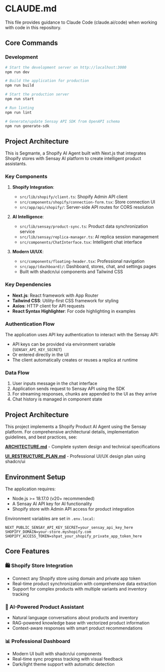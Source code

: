 # CLAUDE.md

This file provides guidance to Claude Code (claude.ai/code) when working with code in this repository.

## Core Commands

### Development
```bash
# Start the development server on http://localhost:3000
npm run dev

# Build the application for production
npm run build

# Start the production server
npm run start

# Run linting
npm run lint

# Generate/update Sensay API SDK from OpenAPI schema
npm run generate-sdk
```

## Project Architecture

This is Segmante, a Shopify AI Agent built with Next.js that integrates Shopify stores with Sensay AI platform to create intelligent product assistants.

### Key Components

1. **Shopify Integration**:
   - `src/lib/shopify/client.ts`: Shopify Admin API client
   - `src/components/shopify/connection-form.tsx`: Store connection UI
   - `src/app/api/shopify/`: Server-side API routes for CORS resolution

2. **AI Intelligence**:
   - `src/lib/sensay/product-sync.ts`: Product data synchronization service
   - `src/lib/sensay/replica-manager.ts`: AI replica session management
   - `src/components/ChatInterface.tsx`: Intelligent chat interface

3. **Modern UI/UX**:
   - `src/components/floating-header.tsx`: Professional navigation
   - `src/app/(dashboard)/`: Dashboard, stores, chat, and settings pages
   - Built with shadcn/ui components and Tailwind CSS

### Key Dependencies

- **Next.js**: React framework with App Router
- **Tailwind CSS**: Utility-first CSS framework for styling
- **Axios**: HTTP client for API requests
- **React Syntax Highlighter**: For code highlighting in examples

### Authentication Flow

The application uses API key authentication to interact with the Sensay API:
- API keys can be provided via environment variable (`SENSAY_API_KEY_SECRET`)
- Or entered directly in the UI
- The client automatically creates or reuses a replica at runtime

### Data Flow

1. User inputs message in the chat interface
2. Application sends request to Sensay API using the SDK
3. For streaming responses, chunks are appended to the UI as they arrive
4. Chat history is managed in component state

## Project Architecture

This project implements a Shopify Product AI Agent using the Sensay platform. For comprehensive architectural details, implementation guidelines, and best practices, see:

**[ARCHITECTURE.md](./ARCHITECTURE.md)** - Complete system design and technical specifications

**[UI_RESTRUCTURE_PLAN.md](./UI_RESTRUCTURE_PLAN.md)** - Professional UI/UX design plan using shadcn/ui

## Environment Setup

The application requires:
- Node.js >= 18.17.0 (v20+ recommended)
- A Sensay AI API key for AI functionality
- Shopify store with Admin API access for product integration

Environment variables are set in `.env.local`:
```
NEXT_PUBLIC_SENSAY_API_KEY_SECRET=your_sensay_api_key_here
SHOPIFY_DOMAIN=your-store.myshopify.com
SHOPIFY_ACCESS_TOKEN=shpat_your_shopify_private_app_token_here
```

## Core Features

### 🛍️ Shopify Store Integration
- Connect any Shopify store using domain and private app token
- Real-time product synchronization with comprehensive data extraction
- Support for complex products with multiple variants and inventory tracking

### 🤖 AI-Powered Product Assistant
- Natural language conversations about products and inventory
- RAG-powered knowledge base with vectorized product information
- Context-aware responses with smart product recommendations

### 📊 Professional Dashboard
- Modern UI built with shadcn/ui components
- Real-time sync progress tracking with visual feedback
- Dark/light theme support with automatic detection